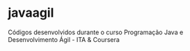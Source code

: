 # javaagil
Códigos desenvolvidos durante o curso Programação Java e Desenvolvimento Ágil - ITA &amp; Coursera
